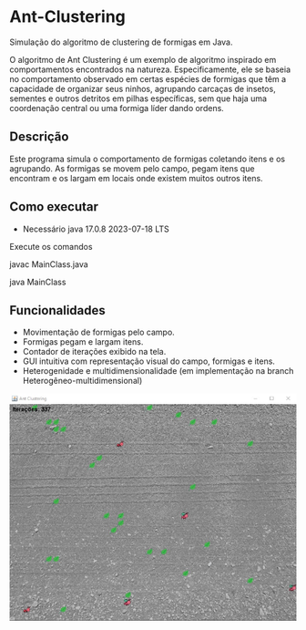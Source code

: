 # Ant-Clustering

Simulação do algoritmo de clustering de formigas em Java.

O algoritmo de Ant Clustering é um exemplo de algoritmo inspirado em comportamentos encontrados na natureza. Especificamente, ele se baseia no comportamento observado em certas espécies de formigas que têm a capacidade de organizar seus ninhos, agrupando carcaças de insetos, sementes e outros detritos em pilhas específicas, sem que haja uma coordenação central ou uma formiga líder dando ordens.

## Descrição
Este programa simula o comportamento de formigas coletando itens e os agrupando. As formigas se movem pelo campo, pegam itens que encontram e os largam em locais onde existem muitos outros itens.

## Como executar
* Necessário java 17.0.8 2023-07-18 LTS

Execute os comandos

javac MainClass.java

java MainClass

## Funcionalidades
* Movimentação de formigas pelo campo.
* Formigas pegam e largam itens.
* Contador de iterações exibido na tela.
* GUI intuitiva com representação visual do campo, formigas e itens.
* Heterogenidade e multidimensionalidade (em implementação na branch Heterogêneo-multidimensional)

![Alt Text](/ant-clustering.jpg)
